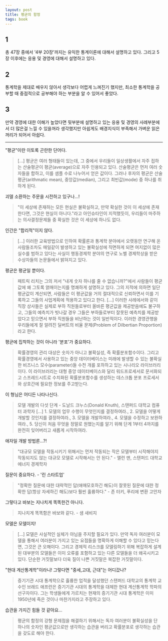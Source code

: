 ```yaml
---
layout: post
title: 평균의 함정
tags: book
---
```


## 1
총 47장 중에서 '4부 20장'까지는 유익한 통계이론에 대해서 설명하고 있다. 그리고 5장 이후에는 응용 및 경영에 대해서 설명하고 있다.

## 2
통계학을 제대로 배우지 않아서 생각보다 어렵게 느껴진기 했지만, 최소한 통계학을 공부할 때 중점적으로 공부해야 하는 부분을 알 수 있어서 좋았다.

## 3
만약 경영에 대한 이해가 높았다면 뒷부분에 설명하고 있는 응용 및 경영의 사례부분에서 더 많은걸 느낄 수 있을꺼라 생각했지만 아쉽게도 배경지식이 부족해서 가벼운 읽은꺼리가 되어서 아쉽다.

-----

"평균"이란 이토록 곤란한 단어다.
> [...] 평균은 여러 형태들이 있는데, 그 중에서 우리들이 일상생활에서 자주 접하는 산술평균이 평균(average)으로 자주 인용되고 있다. 산술평균은 먼저 여러 숫자들을 합하고, 이를 샘플 수로 나누어서 얻은 값이다. 그러나 후자의 평균은 산술평균(arithmatic mean), 중앙값(median), 그리고 최빈값(mode) 중 하나를 취하게 된다.

괴델 소환하는 주문을 시전하고 있구나...!
> "이 세상에 존재하는 모든 현실은 불확실하고, 만약 확실한 것이 이 세상에 존재한다면, 그것은 현실이 아니다."라고 아인슈타인이 지적했듯이, 우리들이 마주하는 의사결정문제들 중 확실한 것은 이 세상에 하나도 없다.

인간은 "합리적"이지 않다.
> [...] 이러한 교육방법으로 인하여 확률론과 통계학 분야에서 오랫동안 연구해 온 사람들조차도 매일같이 발생하고 있는 불확실성에 직면하게 되면 여지없이 많은 실수를 범하고 있다는 사실이 행동경제학 분야의 연구로 노벨 경제학상을 받은 수상자들의 논문들에서 밝혀지고 있다.

평균은 평균일 뿐이다.
> 패트릭 리치는 그의 저서 "내게 숫자 하나를 줄 수 없습니까?"에서 사람들이 평균값에 왜 그토록 얽매이는지를 명쾌하게 설명하고 있다. 그의 지적에 의하면 일단 평균값이 계산되면, 사람들은 이 평균값을 거의 절대적으로 신뢰하면서 이를 기록하고 그들의 사업계획에 적용하고 있다고 한다. [...] 이러한 사례에서와 같이 직장 상사들은 실제로 부하 직원들로부터 올바른 평균값을 제공받음에도 불구하고, 그들의 예측치가 빗나갈 경우 그들은 부하들로부터 잘못된 예측치를 제공받았다고 믿으면서 부하 직원들을 비난하는 것이 일반적이다. 이러한 경영관행을 우리들에게 잘 알려진 딜버트의 비율 문제(Problem of Dilbertian Proportion)라고 한다.

평균에 집착하는 것이 아니라 '분포'가 중요하다.
> 확률경영의 관리 대상은 숫자가 아니고 불확실성, 즉 확률분포함수이다. 그리고 확률경영에서 사용하고 있는 중앙 데이터베이스는 미래에 발생할 수 있는 불확실한 비즈니스 모수(parameter)들 수천 개를 포하하고 있는 시나리오 라이브러리이다. 이 라이브러리는 대형 중앙 데이터베이스와 달리 워드프로세서로 문서화되고 스프레드시트로 수치화된 확률분포함수를 생성하는 데스크톱 분포 프로세서와 상호간에 필요한 정보를 주고받는다.

이 형님은 어디든 나타나신다.
> 모델 개발의 다섯 단계 - 도날드 크누스(Donald Knuth), 스탠퍼드 대학교 컴퓨터 과학자 [...] 1. 모델의 업무 수행이 무엇인지를 결정하여라., 2. 모델을 어떻게 개발할 것인지를 결정하여라., 3. 모델을 개발하여라., 4. 모델을 수정하고 보완하여라., 5. 당신이 처음 무엇을 정말로 원했는지를 알기 위해 단계 1부터 4까지를 완전히 잊어버리고 새롭게 시작하여라.

애자일 개발 방법론...?!
> "대규모 모델을 작동시키기 위해서는 먼저 작동되는 작은 모델부터 시작해야지 작동되지도 않는 대규모 모델로 시작해서는 안 된다." - 앨런 맨, 스탠퍼드 대학교 에너지 경제학자

질문이 중요하다. - '린 스타트업'
> "정확한 질문에 대한 대략적인 답(애매모호하긴 해도)이 잘못된 질문에 대한 정확한 답(항상 자세하긴 해도)보다 훨씬 훌륭하다." - 존 터키, 푸리에 변환 고안자

그렇다고 바보는 지나치게 똑똑한건 아니다.
> 지나치게 똑똑함은 바보와 같다. - 샘 새비지

모델은 모델이지!
> [...] 모델은 사실적인 실체가 아님을 주지할 필요가 있다. 만약 독자 여러분이 모델을 통해서 여러분이 가지고 있는 요점들을 명확하게 이해할 수 있다고 믿는다면, 그것은 큰 오해이다. 그리고 경제적 리스크를 모델링하기 위해 복잡하게 설계된 대부분의 모델들은 이미 오류를 포함하고 있는 다른 모델들을 더 왜곡시키고 있다. 단순한 거짓말보다 더욱 질이 나쁜 거짓말은 복잡한 거짓말이다.

"현대 계산통계학"이라니! 그렇다면 "중세,고대, 근대"는 어디갔나?
> 증기기관 시대 통계학으로 휼륭한 업적을 달성했던 스탠퍼드 대학교의 통계학 교수인 브래드 애프런은 증기기관 시대의 통계학을 대체한 현대 계산통계학 학파의 선구자이다. 그는 학생들에게 가르치는 현재의 증기기관 시대 통계학은 이미 1950년에 죽은 것이나 마찬가지라고 주장하고 있다.

습관을 가지긴 힘들 것 같아요...
> 평균의 함정의 강형 문제점을 해결하기 위해서는 독자 여러분이 불확실성을 단 하나의 숫자인 평균값으로만 생각하는 습관을 버리고 확률분포로 생각하는 습관을 갖도로 해야 한다. 

